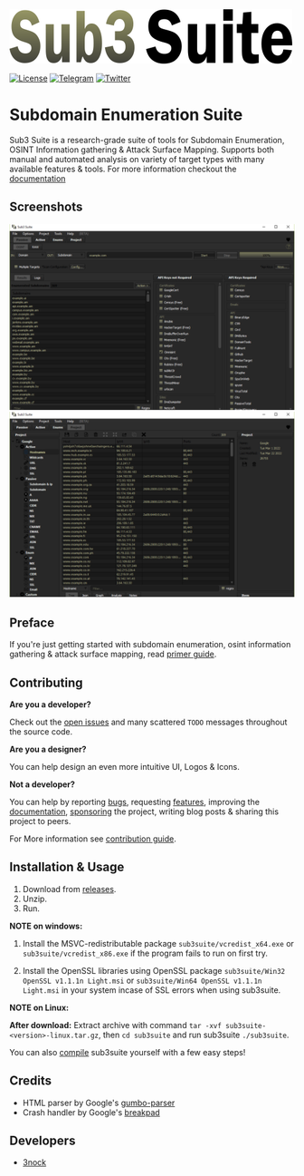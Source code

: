 <img src="docs/images/sub3suite.png" width=500/>

[![License](https://img.shields.io/badge/license-GPLv3-green.svg)](https://raw.githubusercontent.com/3nock/sub3suite/main/LICENSE)
[![Telegram](https://img.shields.io/badge/chat-%20on%20Telegram-blue.svg)](https://telegram.me/sub3suite) 
[![Twitter](https://img.shields.io/twitter/follow/sub3suite?label=twitter&style=social)](https://twitter.com/sub3suite)

# Subdomain Enumeration Suite
Sub3 Suite is a research-grade suite of tools for Subdomain Enumeration, OSINT Information gathering & Attack Surface Mapping. Supports both
manual and automated analysis on variety of target types with many available features & tools. For more information checkout the [documentation](https://github.com/3nock/s3s_doc/blob/main/md/index.md)

## Screenshots
<img src="docs/images/screenshot_osint.png"/>
<img src="docs/images/screenshot_project.png"/>

## Preface

If you're just getting started with subdomain enumeration, osint information gathering & attack surface mapping, read [primer guide](PRIMER.md).

## Contributing 

**Are you a developer?**

Check out the [open issues](https://github.com/3nock/sub3suite/issues) and many scattered `TODO` messages throughout the source code.

**Are you a designer?**

You can help design an even more intuitive UI, Logos & Icons.

**Not a developer?**

You can help by reporting [bugs](https://github.com/3nock/sub3suite/issues), requesting [features](https://github.com/3nock/sub3suite/issues), improving the [documentation](https://github.com/3nock/s3s_doc), [sponsoring](SPONSOR.md) the project, writing blog posts & sharing this project to peers.

For More information see [contribution guide](CONTRIBUTING.md).

## Installation & Usage

1. Download from [releases](https://github.com/3nock/sub3suite/releases).
2. Unzip.
3. Run.

**NOTE on windows:**

1. Install the MSVC-redistributable package `sub3suite/vcredist_x64.exe` or `sub3suite/vcredist_x86.exe` if the program fails to run on first try.

2. Install the OpenSSL libraries using OpenSSL package `sub3suite/Win32 OpenSSL v1.1.1n Light.msi` or `sub3suite/Win64 OpenSSL v1.1.1n Light.msi` in your system incase of SSL errors when using sub3suite.

**NOTE on Linux:**

**After download:** Extract archive with command `tar -xvf sub3suite-<version>-linux.tar.gz`, then `cd sub3suite` and run sub3suite `./sub3suite`.

You can also [compile](COMPILING.md) sub3suite yourself with a few easy steps!

## Credits

- HTML parser by Google's [gumbo-parser](https://github.com/google/gumbo-parser)
- Crash handler by Google's [breakpad](https://github.com/google/breakpad)

## Developers

- [3nock](https://twitter.com/3nock_)